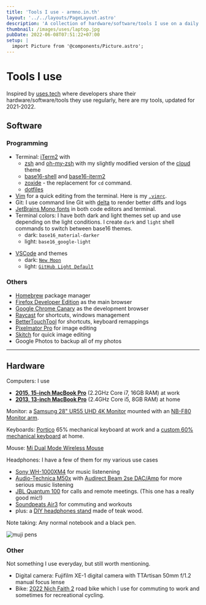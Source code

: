 ```yaml
---
title: 'Tools I use - armno.in.th'
layout: '../../layouts/PageLayout.astro'
description: 'A collection of hardware/software/tools I use on a daily basis.'
thumbnail: /images/uses/laptop.jpg
pubDate: 2022-06-08T07:51:22+07:00
setup: |
  import Picture from '@components/Picture.astro';
---
```


# Tools I use

Inspired by [uses.tech](https://uses.tech) where developers share their
hardware/software/tools they use regularly, here are my tools, updated for 2021-2022.

## Software

### Programming

- Terminal: [iTerm2](https://www.iterm2.com/version3.html) with
  - [zsh](https://www.zsh.org/) and [oh-my-zsh](https://ohmyz.sh/) with my slightly modified version of the [cloud](https://github.com/armno/dotfiles/blob/master/cloud-armno.zsh-theme) theme
  - [base16-shell](https://github.com/chriskempson/base16-shell) and [base16-iterm2](https://github.com/martinlindhe/base16-iterm2)
  - [zoxide](https://github.com/ajeetdsouza/zoxide) - the replacement for `cd` command.
  - [dotfiles ](https://github.com/armno/dotfiles)
- [Vim](https://www.vim.org/) for a quick editing from the terminal. Here is my [`.vimrc`](https://github.com/armno/dotfiles/blob/master/.vimrc).
- Git: I use command line Git with [delta](https://github.com/dandavison/delta) to render better diffs and logs
- [JetBrains Mono fonts](https://www.jetbrains.com/lp/mono/) in both code editors and terminal.
- Terminal colors: I have both dark and light themes set up and use depending on the light conditions. I create `dark` and `light` shell commands to switch between base16 themes.
  - dark: `base16_material-darker`
  - light: `base16_google-light`

<div class="full-bleed">
  <div class="grid grid-cols-[repeat(auto-fit,minmax(300px,1fr))] gap-8">
    <Picture
      src="/images/uses/dark.png"
      alt="dark terminal screenshot"
    />
    <Picture
      src="/images/uses/light.png"
      alt="light terminal screenshot"
    />
  </div>
</div>

- [VSCode](https://code.visualstudio.com/) and themes
  - dark: [`New Moon`](https://taniarascia.github.io/new-moon/)
  - light: [`GitHub Light Default`](https://marketplace.visualstudio.com/items?itemName=GitHub.github-vscode-theme)

### Others

- [Homebrew](https://brew.sh/) package manager
- [Firefox Developer Edition](https://www.mozilla.org/en-US/firefox/developer/) as the main browser
- [Google Chrome Canary](https://www.google.com/chrome/canary) as the development browser
- [Raycast](https://www.raycast.com/) for shortcuts, windows management
- [BetterTouchTool](https://folivora.ai/) for shortcuts, keyboard remappings
- [Pixelmator Pro](https://www.pixelmator.com/pro/) for image editing
- [Skitch](https://evernote.com/products/skitch) for quick image editing
- Google Photos to backup all of my photos

---

## Hardware

Computers: I use
- [**2015, 15-inch MacBook Pro**](https://support.apple.com/kb/SP719?locale=en_US) (2.2GHz Core i7, 16GB RAM) at work
- [**2013, 13-inch MacBook Pro**](https://support.apple.com/kb/sp691?locale=th_TH) (2.4GHz Core i5, 8GB RAM) at home

<Picture
  src="/images/uses/laptop.jpg"
  alt="2015, 15-inch MacBook Pro"
/>

Monitor: a [Samsung 28" UR55 UHD 4K Monitor](https://www.samsung.com/th/business/monitors/ur55/lu28r550uqexxt/) mounted with an [NB-F80 Monitor arm](https://www.google.com/search?q=nb-f80+monitor+arm).

<Picture
  src="/images/uses/desk-monitor.jpg"
  alt="Samsung UR55 4k monitor"
  full
/>

Keyboards: [Portico](https://thekey.company/products/portico-keyboard) 65% mechanical keyboard at work and a [custom 60% mechanical keyboard](https://armno.in.th/2019/05/01/custom-mechanical-keyboard-build-2/) at home.

<div class="full-bleed">
  <div class="grid grid-cols-[repeat(auto-fit,minmax(300px,1fr))] gap-8">
    <Picture
      src="/images/uses/portico-gmk-wob.jpg"
      alt="my Portinco mechanical keyboard at work"
      caption="Build details: Portico Smoke / FR4 plate / Durock V2 stabs / NK Cream + Krytox 205g0 / GMK WoB Katakana"
    />
    <Picture
      src="/images/uses/tofu-susuwatari.jpg"
      alt="my custom 60% mechanical keyboard"
      caption="Build details: Tofu alu case / DZ60 PCB / alu plate / Everglide stabs / Gateron milky brown, Susuwatari MT3 keycaps"
    />
  </div>
</div>

Mouse: [Mi Dual Mode Wireless Mouse](https://duckduckgo.com/?t=ffab&q=mii+bluetooth+silent+mouse&ia=web)

Headphones: I have a few of them for my various use cases

- [Sony WH-1000XM4](https://www.sony.co.th/en/electronics/headband-headphones/wh-1000xm4) for music listenening
- [Audio-Technica M50x](https://armno.in.th/2015/08/04/audio-technica-ath-m50x/) with [Audirect Beam 2se DAC/Amp](https://www.google.com/search?q=Audirect+Beam+2se+DAC) for more serious music listening
- [JBL Quantum 100](https://th.jbl.com/gaming/QUANTUM100.html) for calls and remote meetings. (This one has a really good mic!)
- [Soundpeats Air3](https://us.soundpeats.com/products/air3) for commuting and workouts
- plus: a [DIY headphones stand](https://armno.wordpress.com/2013/05/09/746-headphone-stand/) made of teak wood.

<div class="full-bleed">
  <div class="grid grid-cols-[repeat(auto-fit,minmax(300px,1fr))] gap-8">
    <Picture
      src="/images/uses/sony-xm4.jpg"
      alt="Sony WH-1000XM4 headphones"
    />
    <Picture
      src="/images/uses/headphones.jpg"
      alt="Audio Technica M50x"
    />
    <Picture
      src="/images/uses/jbl-quantum-100.jpg"
      alt="JBL Quantum 100 headphones"
    />
  </div>
</div>

Note taking: Any normal notebook and a black pen.

![muji pens](/images/uses/pens.jpg)

### Other

Not something I use everyday, but still worth mentioning.

- Digital camera: Fujifilm XE-1 digital camera with TTArtisan 50mm f/1.2 manual focus lense
- Bike: [2022 Nich Faith 2](https://www.nichcycling.com/pages/faith2) road bike which I use for commuting to work and sometimes for recreational cycling.

<div class="full-bleed">
  <div class="grid grid-cols-[repeat(auto-fit,minmax(300px,1fr))] gap-8">
    <Picture
      src="/images/uses/fuji-xe1.jpg"
      alt="Fujifilm XE-1"
    />
    <Picture
      src="/images/uses/nich-faith-2-custom-small.jpg"
      alt="Nich Faith 2 Custom"
    />
  </div>
</div>
